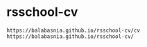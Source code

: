 # rsschool-cv
    https://balabasnia.github.io/rsschool-cv/cv
    https://balabasnia.github.io/rsschool-cv/
